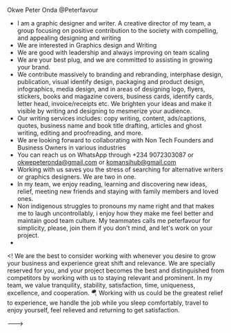 Okwe Peter Onda @Peterfavour
- I am a graphic designer and writer. A creative director of my team, a group focusing on positive contribution to the society with compelling, and appealing designing and writing
-  We are interested in Graphics design and Writing
- We are good with leadership and always improving on team scaling
- We are your best plug, and we are committed to assisting in growing your brand.
- We contribute massively to branding and rebranding, interphase design, publication, visual identify design, packaging and product design, infographics, media design, and in areas of designing logo, flyers, stickers, books and magazine covers, business cards, identify cards, letter head, invoice/receipts etc.
  We brighten your ideas and make it visible by writing and designing to mesmerize your audience.
- Our writing services includes: copy writing, content, ads/captions, quotes, business name and book title drafting, articles and ghost writing, editing and proofreading, and more.
- We are looking forward to collaborating with Non Tech Founders and Business Owners in various industries
- You can reach us on WhatsApp through +234 9072303087 or okwepeteronda@gmail.com or komansihub@gmail.com
- Working with us saves you the stress of searching for alternative writers or graphics designers. We are two in one.
- In my team, we enjoy reading, learning and discovering new ideas, relief, meeting new friends and staying with family members and loved ones.
-  Non indigenous struggles to pronouns my name right and that makes me to laugh uncontrollably, i enjoy how they make me feel better and maintain good team culture. My teammates calls me peterfavour for simplicity, please, join them if you don't mind, and let's work on your project.
- 
<! We are the best to consider working with whenever you desire to grow your business and experience great shift and relevance.
  We are specially reserved for you, and your project becomes the best and distinguished from competitors by working with us to staying relevant and prominent.
  In my team, we value tranquility, stability, satisfaction, time, uniqueness, excellence, and cooperation.
  🪂 Working with us could be the greatest relief to experience, we handle the job while you sleep comfortably, travel to enjoy yourself, feel relieved and returning to get satisfaction.

--->
